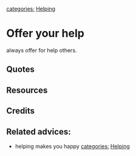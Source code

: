[categories:](../categories/index.md) [Helping](../categories/Helping.md)
# Offer your help

always offer for help others.

## Quotes

## Resources

## Credits

## Related advices:

- helping makes you happy
[categories:](../categories/index.md) [Helping](../categories/Helping.md)